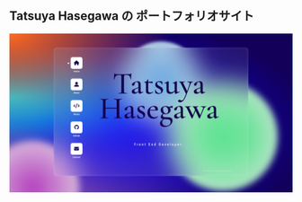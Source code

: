 ## Tatsuya Hasegawa の ポートフォリオサイト

[![長谷川達也のポートフォリオサイト](https://github.com/hasegawa2073/portfolio/blob/main/public/mainVisual.png)](https://portfolio.hasegawa2073.com)
